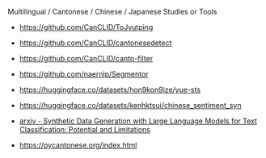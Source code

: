 Multilingual / Cantonese / Chinese / Japanese Studies or Tools
- https://github.com/CanCLID/ToJyutping
- https://github.com/CanCLID/cantonesedetect
- https://github.com/CanCLID/canto-filter
- https://github.com/naernlp/Segmentor

- https://huggingface.co/datasets/hon9kon9ize/yue-sts
- https://huggingface.co/datasets/kenhktsui/chinese_sentiment_syn
- [arxiv - Synthetic Data Generation with Large Language Models for Text Classification: Potential and Limitations](https://openreview.net/forum?id=MmBjKmHIND&referrer=%5Bthe%20profile%20of%20Zhuoyan%20Li%5D(%2Fprofile%3Fid%3D~Zhuoyan_Li2))
- https://pycantonese.org/index.html
